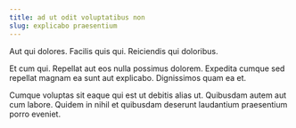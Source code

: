 ```yaml
---
title: ad ut odit voluptatibus non
slug: explicabo praesentium
---
```


Aut qui dolores. Facilis quis qui. Reiciendis qui doloribus.

Et cum qui. Repellat aut eos nulla possimus dolorem. Expedita cumque sed repellat magnam ea sunt aut explicabo. Dignissimos quam ea et.

Cumque voluptas sit eaque qui est ut debitis alias ut. Quibusdam autem aut cum labore. Quidem in nihil et quibusdam deserunt laudantium praesentium porro eveniet.
